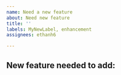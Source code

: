 ```yaml
---
name: Need a new feature
about: Need new feature
title: ''
labels: MyNewLabel, enhancement
assignees: ethanh6

---
```


## New feature needed to add:
